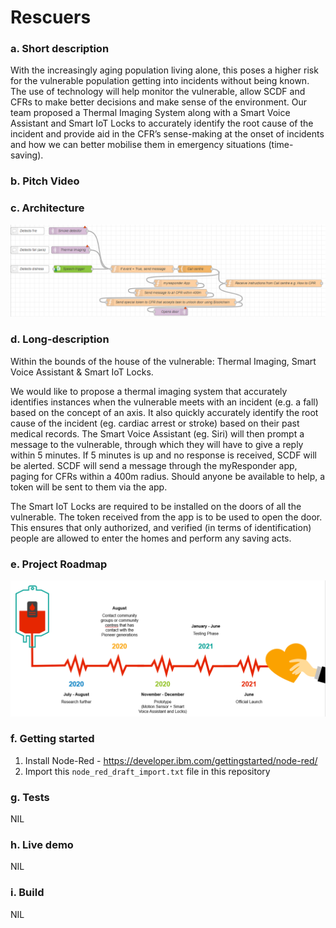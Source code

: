 # Rescuers

### a. Short description
With the increasingly aging population living alone, this poses a higher risk for the vulnerable population getting into incidents without being known. The use of technology will help monitor the vulnerable, allow SCDF and CFRs to make better decisions and make sense of the environment. Our team proposed a Thermal Imaging System along with a Smart Voice Assistant and Smart IoT Locks to accurately identify the root cause of the incident and provide aid in the CFR’s sense-making at the onset of incidents and how we can better mobilise them in emergency situations (time-saving).

### b. Pitch Video

### c. Architecture
![sample_flow](sample_flow.png)

### d. Long-description
Within the bounds of the house of the vulnerable: Thermal Imaging, Smart Voice Assistant & Smart IoT Locks.

We would like to propose a thermal imaging system that accurately identifies instances when the vulnerable meets with an incident (e.g. a fall) based on the concept of an axis. It also quickly accurately identify the root cause of the incident (eg. cardiac arrest or stroke) based on their past medical records. The Smart Voice Assistant (eg. Siri) will then prompt a message to the vulnerable, through which they will have to give a reply within 5 minutes. If 5 minutes is up and no response is received, SCDF will be alerted. SCDF will send a message through the myResponder app, paging for CFRs within a 400m radius. Should anyone be available to help, a token will be sent to them via the app.

The Smart IoT Locks are required to be installed on the doors of all the vulnerable. The token received from the app is to be used to open the door. This ensures that only authorized, and verified (in terms of identification) people are allowed to enter the homes and perform any saving acts. 

### e. Project Roadmap
![sample_timeline](sample_timeline.png)

### f. Getting started
1. Install Node-Red - https://developer.ibm.com/gettingstarted/node-red/
2. Import this `node_red_draft_import.txt` file in this repository

### g. Tests
NIL

### h. Live demo
NIL

### i. Build
NIL
